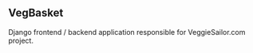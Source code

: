 VegBasket
---------

Django frontend / backend application responsible for VeggieSailor.com project.


